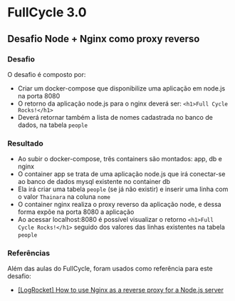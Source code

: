 # FullCycle 3.0
## Desafio Node + Nginx como proxy reverso

### Desafio

O desafio é composto por:
- Criar um docker-compose que disponibilize uma aplicação em node.js na porta 8080
- O retorno da aplicação node.js para o nginx deverá ser: `<h1>Full Cycle Rocks!</h1>`
- Deverá retornar também a lista de nomes cadastrada no banco de dados, na tabela `people`

### Resultado

- Ao subir o docker-compose, três containers são montados: app, db e nginx
- O container app se trata de uma aplicação node.js que irá conectar-se ao banco de dados mysql existente no container db
- Ela irá criar uma tabela `people` (se já não existir) e inserir uma linha com o valor `Thainara` na coluna `nome`
- O container nginx realiza o proxy reverso da aplicação node, e dessa forma expõe na porta 8080 a aplicação
- Ao acessar localhost:8080 é possível visualizar o retorno `<h1>Full Cycle Rocks!</h1>` seguido dos valores das linhas existentes na tabela `people`

### Referências

Além das aulas do FullCycle, foram usados como referência para este desafio:
- [[LogRocket] How to use Nginx as a reverse proxy for a Node.js server](https://blog.logrocket.com/how-to-run-node-js-server-nginx/)